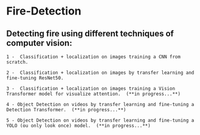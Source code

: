 # Fire-Detection
 
## Detecting fire using different techniques of computer vision:

    1 -  Classification + localization on images training a CNN from scratch.

    2 -  Classification + localization on images by transfer learning and fine-tuning ResNet50.

    3 -  Classification + localization on images training a Vision Transformer model for visualize attention.  (**in progress...**)
    
    4 - Object Detection on videos by transfer learning and fine-tuning a Detection Transformer.  (**in progress...**)
    
    5 - Object Detection on videos by transfer learning and fine-tuning a YOLO (ou only look once) model.  (**in progress...**)
